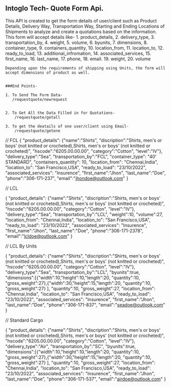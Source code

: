 ## Intoglo Tech- Quote Form Api.

This API is created to get the form details of user/client such as Product Details, Delivery Way, Transportation Way, Starting and Ending Locations of Shipments to analyze and create a quotations based on the information.
This form will accept details like- 1. product_details, 2. delivery_type, 3. transportation_by, 4. weight, 5. volume, 6. byunits, 7. dimensions, 8. container_type, 9. containers_quantity, 10. location_from, 11. location_to, 12. ready_to_load, 13. additional_infromation, 14. associated_services, 15. first_name, 16. last_name, 17. phone, 18. email. 19. weight, 20. volume

    Depending upon the requirements of shipping using Units, the form will accept dimensions of product as well.


    ###End Points-

    1. To Send The Form Data-
       /requestquote/newrequest


    2. To Get All the Data Filled in for Quotations-
        /requestquote/getall

    3. To get the deatails of one user/client using Email-
        /requestquote/getone

// FCL
{
"product_details": {"name":"Shirts",
"discription":"Shirts, men's or boys' (not knitted or crocheted),Shirts, men's or boys' (not knitted or crocheted)",
"hscode":"6205.00.00.00",
"category":"Cotton",
"level":"IV"},
"delivery_type":"Sea",
"transportation_by":"FCL",
"container_type": "40' STANDARD",
"containers_quantity": 10,
"location_from": "Chennai,India",
"location_to": "San Francisco,USA",
"ready_to_load": "23/10/2022",
"associated_services": "Insurence",
"first_name":"Jhon",
"last_name":"Doe",
"phone":"306-171-237",
"email":"jhondoe@outlook.com"
}

// LCL

{
"product_details": {"name":"Shirts",
"discription":"Shirts, men's or boys' (not knitted or crocheted),Shirts, men's or boys' (not knitted or crocheted)",
"hscode":"6205.00.00.00",
"category":"Cotton",
"level":"IV"},
"delivery_type":"Sea",
"transportation_by":"LCL",
"weight":10,
"volume":27,
"location_from": "Chennai,India",
"location_to": "San Francisco,USA",
"ready_to_load": "23/10/2022",
"associated_services": "Insurence",
"first_name":"Jhon",
"last_name":"Doe",
"phone":"306-171-2378",
"email":"lcldoe@outlook.com"
}

// LCL By Units

{
"product_details": {"name":"Shirts",
"discription":"Shirts, men's or boys' (not knitted or crocheted),Shirts, men's or boys' (not knitted or crocheted)",
"hscode":"6205.00.00.00",
"category":"Cotton",
"level":"IV"},
"delivery_type":"Sea",
"transportation_by":"LCL",
"byunits":true,
"dimensions":[{"width":10,"height":10,"length":20, "quantity":10, "gross_weight":27},{"width":30,"height":15,"length":20, "quantity":10, "gross_weight":27} ],
"quantity":10,
"gross_weight":27,
"location_from": "Chennai,India",
"location_to": "San Francisco,USA",
"ready_to_load": "23/10/2022",
"associated_services": "Insurence",
"first_name":"Jhon",
"last_name":"Doe",
"phone":"306-171-837",
"email":"seadoe@outlook.com"
}

// Standard Cargo

{
"product_details": {"name":"Shirts",
"discription":"Shirts, men's or boys' (not knitted or crocheted),Shirts, men's or boys' (not knitted or crocheted)",
"hscode":"6205.00.00.00",
"category":"Cotton",
"level":"IV"},
"delivery_type":"Air",
"transportation_by":"SC",
"byunits":true,
"dimensions":[{"width":10,"height":10,"length":20, "quantity":10, "gross_weight":27},{"width":30,"height":15,"length":20, "quantity":10, "gross_weight":27} ],
"quantity":10,
"gross_weight":27,
"location_from": "Chennai,India",
"location_to": "San Francisco,USA",
"ready_to_load": "23/10/2022",
"associated_services": "Insurence",
"first_name":"Jhon",
"last_name":"Doe",
"phone":"306-171-537",
"email":"airdoe@outlook.com"
}
